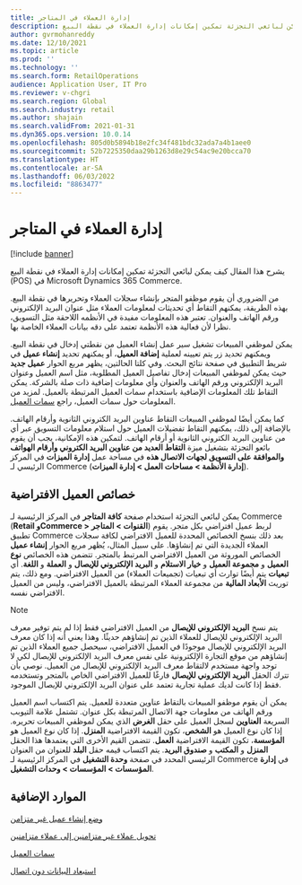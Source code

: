 ```yaml
---
title: إدارة العملاء في المتاجر
description: يشرح هذا المقال كيف يمكن لبائعي التجزئة تمكين إمكانات إدارة العملاء في نقطة البيع (POS) في Microsoft Dynamics 365 Commerce.
author: gvrmohanreddy
ms.date: 12/10/2021
ms.topic: article
ms.prod: ''
ms.technology: ''
ms.search.form: RetailOperations
audience: Application User, IT Pro
ms.reviewer: v-chgri
ms.search.region: Global
ms.search.industry: retail
ms.author: shajain
ms.search.validFrom: 2021-01-31
ms.dyn365.ops.version: 10.0.14
ms.openlocfilehash: 805d0b5894b18e2fc34f481bdc32ada7a4b1aee0
ms.sourcegitcommit: 52b7225350daa29b1263d8e29c54ac9e20bcca70
ms.translationtype: HT
ms.contentlocale: ar-SA
ms.lasthandoff: 06/03/2022
ms.locfileid: "8863477"
---
```

# <a name="customer-management-in-stores"></a>إدارة العملاء في المتاجر

[!include [banner](includes/banner.md)]

يشرح هذا المقال كيف يمكن لبائعي التجزئة تمكين إمكانات إدارة العملاء في نقطة البيع (POS) في Microsoft Dynamics 365 Commerce.

من الضروري أن يقوم موظفو المتجر بإنشاء سجلات العملاء وتحريرها في نقطة البيع. بهذه الطريقة، يمكنهم التقاط أي تحديثات لمعلومات العملاء مثل عنوان البريد الإلكتروني ورقم الهاتف والعنوان. تعتبر هذه المعلومات مفيدة في الأنظمه اللاحقة مثل التسويق، نظرا لأن فعالية هذه الأنظمة تعتمد على دقه بيانات العملاء الخاصة بها.

يمكن لموظفي المبيعات تشغيل سير عمل إنشاء العميل من نقطتي إدخال في نقطة البيع. ويمكنهم تحديد زر يتم تعيينه لعملية **إضافة العميل**، أو يمكنهم تحديد **إنشاء عميل** في شريط التطبيق في صفحة نتائج البحث. وفي كلتا الحالتين، يظهر مربع الحوار **عميل جديد** حيث يمكن لموظفي المبيعات إدخال تفاصيل العميل المطلوبة، مثل اسم العميل وعنوان البريد الإلكتروني ورقم الهاتف والعنوان وأي معلومات إضافية ذات صلة بالشركة. يمكن التقاط تلك المعلومات الإضافية باستخدام سمات العميل المرتبطة بالعميل. لمزيد من المعلومات حول سمات العميل، راجع [سمات العميل](dev-itpro/customer-attributes.md).

كما يمكن أيضًا لموظفي المبيعات التقاط عناوين البريد الكتروني الثانوية وأرقام الهاتف. بالإضافة إلى ذلك، يمكنهم التقاط تفضيلات العميل حول استلام معلومات التسويق عبر أي من عناوين البريد الكتروني الثانوية أو أرقام الهاتف. لتمكين هذه الإمكانية، يجب أن يقوم بائعو التجزئة بتشغيل ميزة **التقاط العديد من عناوين البريد الكتروني وأرقام الهواتف والموافقة على التسويق لجهات الاتصال هذه** في مساحة عمل **إدارة الميزات** في المركز الرئيسي لـ Commerce (**إدارة الأنظمة \> مساحات العمل \> إدارة الميزات**).

## <a name="default-customer-properties"></a>خصائص العميل الافتراضية

يمكن لبائعي التجزئة استخدام صفحة **كافة المتاجر** في المركز الرئيسية لـ Commerce (**Retail وCommerce \> القنوات \> المتاجر**) لربط عميل افتراضي بكل متجر. يقوم تطبيق Commerce بعد ذلك بنسخ الخصائص المحددة للعميل الافتراضي لكافة سجلات العملاء الجديدة التي تم إنشاؤها. على سبيل المثال، يُظهر مربع الحوار **إنشاء عميل** الخصائص الموروثة من العميل الافتراضي المرتبط بالمتجر. تتضمن هذه الخصائص **نوع العميل** و **مجموعة العميل** و **خيار الاستلام** و **البريد الإلكتروني للإيصال** و **العملة** و **اللغة**. أي **تبعيات** يتم أيضًا توارث أي تبعيات (تجميعات العملاء) من العميل الافتراضي. ومع ذلك، يتم توريث **الأبعاد المالية** من مجموعة العملاء المرتبطة بالعميل الافتراضي، وليس من العميل الافتراضي نفسه.

> [!NOTE]
> يتم نسخ **البريد الإلكتروني للإيصال** من العميل الافتراضي فقط إذا لم يتم توفير معرف البريد الإلكتروني للإيصال للعملاء الذين تم إنشاؤهم حديثًا. وهذا يعني أنه إذا كان معرف البريد الإلكتروني للإيصال موجودًا في العميل الافتراضي، سيحصل جميع العملاء الذين تم إنشاؤهم من موقع التجارة الإلكترونية على نفس معرف البريد الإلكتروني للإيصال لكي لا توجد واجهة مستخدم لالتقاط معرف البريد الإلكتروني للإيصال من العميل. نوصي بأن تترك الحقل **البريد الإلكتروني للإيصال** فارغًا للعميل الافتراضي الخاص بالمتجر وتستخدمه فقط إذا كانت لديك عملية تجارية تعتمد على عنوان البريد الإلكتروني للإيصال الموجود. 

يمكن أن يقوم موظفو المبيعات بالتقاط عناوين متعددة للعميل. يتم اكتساب اسم العميل ورقم الهاتف من معلومات جهة الاتصال المرتبطة بكل عنوان. تشتمل علامة التيوبب السريعة **العناوين** لسجل العميل على حقل **الغرض** الذي يمكن لموظفي المبيعات تحريره. إذا كان نوع العميل هو **الشخص**، تكون القيمة الافتراضية **المنزل**. إذا كان نوع العميل هو **المؤسسة**، تكون القيمة الافتراضية **العمل**. تتضمن القيم الأخرى التي يعتمدها هذا الحقل **المنزل** و **المكتب** و **صندوق البريد**. يتم اكتساب قيمه حقل **البلد** للعنوان من العنوان الرئيسي المحدد في صفحة **وحدة التشغيل** في المركز الرئيسية لـ Commerce في **إدارة المؤسسات \> المؤسسات \> وحدات التشغيل**.



## <a name="additional-resources"></a>الموارد الإضافية

[وضع إنشاء عميل غير متزامن](async-customer-mode.md)

[تحويل عملاء غير متزامنين إلى عملاء متزامنين](convert-async-to-sync.md)

[سمات العميل](dev-itpro/customer-attributes.md)

[استبعاد البيانات دون اتصال](dev-itpro/implementation-considerations-cdx.md#offline-data-exclusion)
